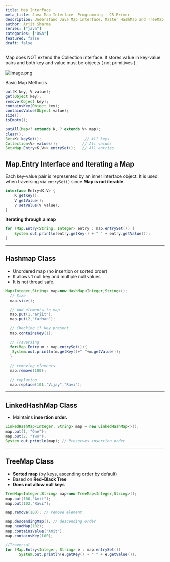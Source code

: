 ```yaml
---
title: Map Interface
meta_title: Java Map Interface- Programming | CS Primer
description: Understand Java Map interface. Master HashMap and TreeMap for key-value data in programming.
author: Arjit Sharma
series: ["java"]
categories: ["DSA"]
featured: false
draft: false
---
```


Map does NOT extend the Collection interface. It stores value in key-value pairs and both key and value must be objects ( not primitives ).

![image.png](https://res.cloudinary.com/dwa6rcttw/image/upload/v1745532255/image_1_dks0ol.png)

Basic Map Methods

```java
put(K key, V value);
get(Object key);
remove(Object key);
containsKey(Object key);
containsValue(Object value);
size();
isEmpty();

putAll(Map<? extends K, ? extends V> map);
clear();
Set<K> keySet();                   // All keys
Collection<V> values();           // All values
Set<Map.Entry<K,V>> entrySet();   // All entries
```

## Map.Entry Interface and Iterating a Map

Each key-value pair is represented by an inner interface object. It is used when traversing via `entrySet()` since **Map is not iterable**.

```java
interface Entry<K,V> {
    K getKey();
    V getValue();
    V setValue(V value);
}
```

**Iterating through a map**

```java
for (Map.Entry<String, Integer> entry : map.entrySet()) {
    System.out.println(entry.getKey() + " " + entry.getValue());
}
```
---
## Hashmap Class

- Unordered map (no insertion or sorted order)
- It allows 1 null key and multiple null values
- It is not thread safe.

```java
Map<Integer,String> map=new HashMap<Integer,String>();  
  // Size
  map.size();

  // Add elements to map
  map.put(1,"arjit");  
  map.put(2,"farhan");  

  // Checking if Key present
  map.containsKey(1);

  // Traversing
  for(Map.Entry m : map.entrySet()){  
   System.out.println(m.getKey()+" "+m.getValue());  
  }  
  
  // removing elements
  map.remove(100);
  
  // replacing 
  map.replace(101,"Vijay","Ravi");
```
---
## LinkedHashMap Class

- Maintains **insertion order.**

```java
LinkedHashMap<Integer, String> map = new LinkedHashMap<>();
map.put(1, "One");
map.put(2, "Two");
System.out.println(map); // Preserves insertion order
```
---
## TreeMap Class

- **Sorted map** (by keys, ascending order by default)
- Based on **Red-Black Tree**
- **Does not allow null keys**

```java
TreeMap<Integer,String> map=new TreeMap<Integer,String>();    
map.put(100,"Amit");    
map.put(102,"Ravi");    

map.remove(100); // remove element

map.descendingMap(); // descending order
map.headMap(102); 
map.containsValue("Amit");
map.containsKey(100);

//Traversal
for (Map.Entry<Integer, String> e : map.entrySet())
      System.out.println(e.getKey() + " " + e.getValue());
```